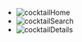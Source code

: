 - ![cocktailHome](https://user-images.githubusercontent.com/72084877/145718397-38f5d7c2-bc5d-4aa6-aae8-9acc1f046489.png)
- ![cocktailSearch](https://user-images.githubusercontent.com/72084877/145718405-78c9d4ae-505e-4699-aaa8-8bd20830a442.png)
- ![cocktailDetails](https://user-images.githubusercontent.com/72084877/145718409-88df0c02-d96f-4bf9-b59b-ef1b0029ef8c.png)
